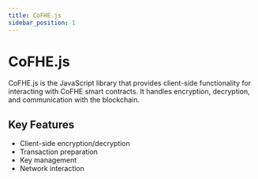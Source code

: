 ```yaml
---
title: CoFHE.js
sidebar_position: 1
---
```


# CoFHE.js

CoFHE.js is the JavaScript library that provides client-side functionality for interacting with CoFHE smart contracts. It handles encryption, decryption, and communication with the blockchain.

## Key Features
- Client-side encryption/decryption
- Transaction preparation
- Key management
- Network interaction 